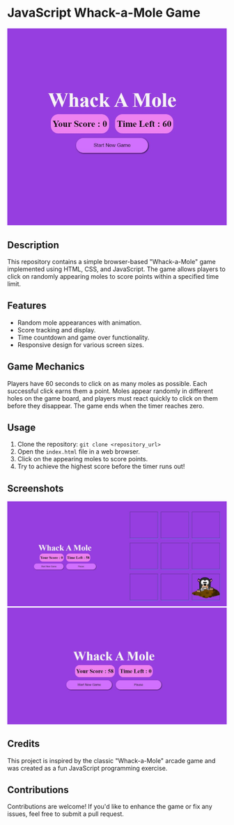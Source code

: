 # JavaScript Whack-a-Mole Game

![Game Screenshots](/screenshots/whack-a-mole.jpg)

## Description
This repository contains a simple browser-based "Whack-a-Mole" game implemented using HTML, CSS, and JavaScript. The game allows players to click on randomly appearing moles to score points within a specified time limit.

## Features
- Random mole appearances with animation.
- Score tracking and display.
- Time countdown and game over functionality.
- Responsive design for various screen sizes.

## Game Mechanics
Players have 60 seconds to click on as many moles as possible. Each successful click earns them a point. Moles appear randomly in different holes on the game board, and players must react quickly to click on them before they disappear. The game ends when the timer reaches zero.

## Usage
1. Clone the repository: `git clone <repository_url>`
2. Open the `index.html` file in a web browser.
3. Click on the appearing moles to score points.
4. Try to achieve the highest score before the timer runs out!

## Screenshots
![Screenshot 1](/screenshots/screenshot1.jpg)
![Screenshot 2](/screenshots/screenshot2.jpg)

## Credits
This project is inspired by the classic "Whack-a-Mole" arcade game and was created as a fun JavaScript programming exercise.

## Contributions
Contributions are welcome! If you'd like to enhance the game or fix any issues, feel free to submit a pull request.
